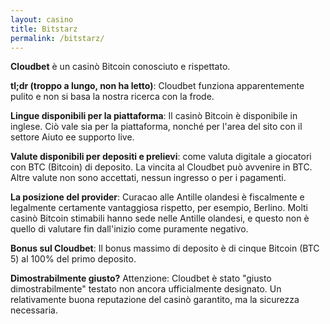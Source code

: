 ```yaml
---
layout: casino
title: Bitstarz
permalink: /bitstarz/
---
```


<strong>Cloudbet</strong> è un casinò Bitcoin conosciuto e rispettato.

<strong>tl;dr (troppo a lungo, non ha letto)</strong>: Cloudbet funziona apparentemente pulito e non si basa la nostra ricerca con la frode.

<strong>Lingue disponibili per la piattaforma</strong>: Il casinò Bitcoin è disponibile in inglese. Ciò vale sia per la piattaforma, nonché per l'area del sito con il settore Aiuto ee supporto live.

<strong>Valute disponibili per depositi e prelievi</strong>: come valuta digitale a giocatori con BTC (Bitcoin) di deposito. La vincita al Cloudbet può avvenire in BTC. Altre valute non sono accettati, nessun ingresso o per i pagamenti.

<strong>La posizione del provider</strong>: Curacao alle Antille olandesi è fiscalmente e legalmente certamente vantaggiosa rispetto, per esempio, Berlino. Molti casinò Bitcoin stimabili hanno sede nelle Antille olandesi, e questo non è quello di valutare fin dall'inizio come puramente negativo.

<strong>Bonus sul Cloudbet</strong>: Il bonus massimo di deposito è di cinque Bitcoin (BTC 5) al 100% del primo deposito.

<strong>Dimostrabilmente giusto?</strong> Attenzione: Cloudbet è stato "giusto dimostrabilmente" testato non ancora ufficialmente designato. Un relativamente buona reputazione del casinò garantito, ma la sicurezza necessaria.
